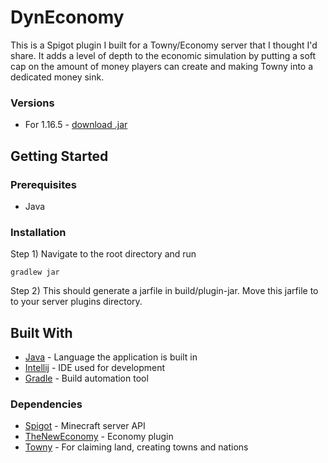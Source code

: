 # DynEconomy
This is a Spigot plugin I built for a Towny/Economy server that I thought I'd share. It adds a level of depth to the economic simulation by putting a soft cap on the amount of money players can create and making Towny into a dedicated money sink.
### Versions
* For 1.16.5 - [download .jar](https://www.mediafire.com/file/c9hb33hy82j4620/DynEconomy-1.1.jar/file)

## Getting Started
### Prerequisites
* Java
### Installation
Step 1) Navigate to the root directory and run
```
gradlew jar
```
Step 2) This should generate a jarfile in build/plugin-jar. Move this jarfile to to your server plugins directory.

## Built With
* [Java](https://www.java.com/en/) - Language the application is built in
* [Intellij](https://www.jetbrains.com/idea/) - IDE used for development
* [Gradle](https://gradle.org/features/) - Build automation tool
### Dependencies
* [Spigot](https://www.spigotmc.org) - Minecraft server API
* [TheNewEconomy](https://www.spigotmc.org/resources/the-new-economy.7805/) - Economy plugin
* [Towny](https://www.spigotmc.org/resources/towny-advanced.72694/) - For claiming land, creating towns and nations
